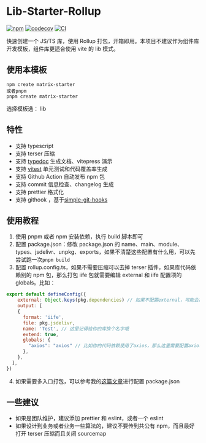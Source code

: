 # Lib-Starter-Rollup

[![npm](https://img.shields.io/npm/v/lib-starter-rollup1/latest)](https://www.npmjs.com/package/lib-starter-rollup1)
[![codecov](https://codecov.io/gh/Wyatex/Lib-Starter-Rollup/branch/master/graph/badge.svg?token=8GQVJ21GMP)](https://codecov.io/gh/Wyatex/Lib-Starter-Rollup)
[![CI](https://github.com/Wyatex/Lib-Starter-Rollup/actions/workflows/main.yml/badge.svg)](https://github.com/Wyatex/Lib-Starter-Rollup/actions/workflows/main.yml)

快速创建一个 JS/TS 库，使用 Rollup 打包，开箱即用。本项目不建议作为组件库开发模板，组件库更适合使用 vite 的 lib 模式。

## 使用本模板
```
npm create matrix-starter
或者pnpm
pnpm create matrix-starter
```
选择模板选： lib

## 特性

- 支持 typescript
- 支持 terser 压缩
- 支持 [typedoc](https://github.com/TypeStrong/typedoc) 生成文档、vitepress 演示
- 支持 [vitest](https://github.com/vitest-dev/vitest) 单元测试和代码覆盖率生成
- 支持 Github Action 自动发布 npm 包
- 支持 commit 信息检查、changelog 生成
- 支持 prettier 格式化
- 支持 githook ，基于[simple-git-hooks](https://github.com/toplenboren/simple-git-hooks)

## 使用教程

1. 使用 pnpm 或者 npm 安装依赖，执行 build 脚本即可
2. 配置 package.json：修改 package.json 的 name、main、module、types、jsdelivr、unpkg、exports，如果不清楚这些配置有什么用，可以先尝试跑一次`pnpm build`
3. 配置 rollup.config.ts，如果不需要压缩可以去掉 terser 插件，如果库代码依赖别的 npm 包，那么打包 iife 包就需要编辑 external 和 iife 配置项的 globals。比如：

```js
export default defineConfig({
    external: Object.keys(pkg.dependencies) // 如果不配置external，可能会把其他包代码打包进产物
    output: [
    {
      format: 'iife',
      file: pkg.jsdelivr,
      name: 'Test', // 这里记得给你的库换个名字哦
      extend: true,
      globals: {
        "axios": "axios" // 比如你的代码依赖使用了axios，那么这里需要配置axios，而且网页需要先加载axios再加载你的库
      },
    },
  ],
})
```

4. 如果需要多入口打包，可以参考我的[这篇文章](https://wyatex.work/%E5%89%8D%E7%AB%AF/%E5%89%8D%E7%AB%AF%E6%89%93%E5%8C%85%EF%BC%9Atsup/#%E9%85%8D%E7%BD%AE-package-json)进行配置 package.json

## 一些建议

- 如果是团队维护，建议添加 prettier 和 eslint，或者一个 eslint
- 如果设计到业务或者业务一些算法的，建议不要传到共公有 npm，而且最好打开 terser 压缩而且关闭 sourcemap
